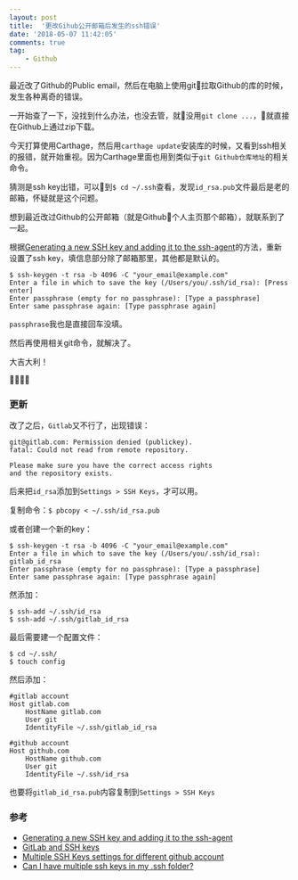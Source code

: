 ```yaml
---
layout: post
title:  '更改Gihub公开邮箱后发生的ssh错误'
date: '2018-05-07 11:42:05'
comments: true
tag:
    - Github
---
```


最近改了Github的Public email，然后在电脑上使用git拉取Github的库的时候，发生各种离奇的错误。

一开始查了一下，没找到什么办法，也没去管，就没用`git clone ...`，就直接在Github上通过zip下载。

今天打算使用Carthage，然后用`carthage update`安装库的时候，又看到ssh相关的报错，就开始重视。因为Carthage里面也用到类似于`git Github仓库地址`的相关命令。

猜测是ssh key出错，可以到`$ cd ~/.ssh`查看，发现`id_rsa.pub`文件最后是老的邮箱，怀疑就是这个问题。

想到最近改过Github的公开邮箱（就是Github个人主页那个邮箱），就联系到了一起。

根据[Generating a new SSH key and adding it to the ssh-agent](https://help.github.com/articles/generating-a-new-ssh-key-and-adding-it-to-the-ssh-agent/)的方法，重新设置了ssh key，填信息部分除了邮箱那里，其他都是默认的。
```
$ ssh-keygen -t rsa -b 4096 -C "your_email@example.com"
Enter a file in which to save the key (/Users/you/.ssh/id_rsa): [Press enter]
Enter passphrase (empty for no passphrase): [Type a passphrase]
Enter same passphrase again: [Type passphrase again]
```
`passphrase`我也是直接回车没填。

然后再使用相关git命令，就解决了。

大吉大利！

🤪🤪🤪🤪

### 更新

改了之后，`Gitlab`又不行了，出现错误：
```
git@gitlab.com: Permission denied (publickey).
fatal: Could not read from remote repository.

Please make sure you have the correct access rights
and the repository exists.
```

后来把`id_rsa`添加到`Settings > SSH Keys`，才可以用。

复制命令：`$ pbcopy < ~/.ssh/id_rsa.pub`

或者创建一个新的key：
```
$ ssh-keygen -t rsa -b 4096 -C "your_email@example.com"
Enter a file in which to save the key (/Users/you/.ssh/id_rsa): gitlab_id_rsa
Enter passphrase (empty for no passphrase): [Type a passphrase]
Enter same passphrase again: [Type passphrase again]
```

然添加：
```
$ ssh-add ~/.ssh/id_rsa
$ ssh-add ~/.ssh/gitlab_id_rsa
```
最后需要建一个配置文件：

```
$ cd ~/.ssh/
$ touch config
```

然后添加：
```
#gitlab account
Host gitlab.com
	HostName gitlab.com
	User git
	IdentityFile ~/.ssh/gitlab_id_rsa

#github account
Host github.com
	HostName github.com
	User git
	IdentityFile ~/.ssh/id_rsa
```

也要将`gitlab_id_rsa.pub`内容复制到`Settings > SSH Keys`


### 参考

- [Generating a new SSH key and adding it to the ssh-agent](https://help.github.com/articles/generating-a-new-ssh-key-and-adding-it-to-the-ssh-agent/)
- [GitLab and SSH keys](https://docs.gitlab.com/ce/ssh/README.html#working-with-non-default-ssh-key-pair-paths)
- [Multiple SSH Keys settings for different github account](https://gist.github.com/jexchan/2351996)
- [Can I have multiple ssh keys in my .ssh folder?](https://superuser.com/questions/287651/can-i-have-multiple-ssh-keys-in-my-ssh-folder)